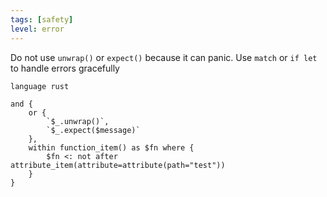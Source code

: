 ```yaml
---
tags: [safety]
level: error
---
```


Do not use `unwrap()` or `expect()` because it can panic. Use `match` or `if let` to handle errors gracefully

```grit
language rust

and {
    or {
        `$_.unwrap()`,
        `$_.expect($message)`
    },
    within function_item() as $fn where {
        $fn <: not after attribute_item(attribute=attribute(path="test"))
    }
}
```
